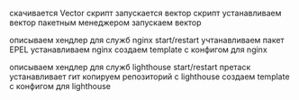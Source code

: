 скачивается Vector скрипт
запускается вектор скрипт
устанавливаем вектор пакетным менеджером
запускаем вектор

описываем хендлер для служб nginx start/restart
учтанавливаем пакет EPEL
устанавливаем nginx
создаем  template с конфигом для nginx

описываем хендлер для служб lighthouse start/restart
претаск устанавливает гит
копируем репозиторий с lighthouse
создаем  template с конфигом для lighthouse